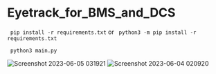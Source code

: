# Eyetrack_for_BMS_and_DCS

``` pip install -r requirements.txt``` or ``` python3 -m pip install -r requirements.txt```

``` python3 main.py```

![Screenshot 2023-06-05 031921](https://github.com/brookehorizon/Eyetrack_for_BMS_and_DCS/assets/86805843/3778de27-9989-4068-9d9c-064fc78d5852)
![Screenshot 2023-06-04 020920](https://github.com/brookehorizon/Eyetrack_for_BMS_and_DCS/assets/86805843/e15fc897-8db1-4f5b-8e86-0855b4a27e24)
